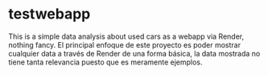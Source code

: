 # testwebapp
This is a simple data analysis about used cars as a webapp via Render, nothing fancy.
El principal enfoque de este proyecto es poder mostrar cualquier data a través de Render de una forma básica, la data mostrada no tiene tanta relevancia puesto que es meramente ejemplos.
